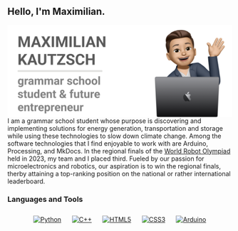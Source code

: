 <h2 align="left">Hello, I'm Maximilian.</h2>

<div align="right">
<img align="right" width="auto" width="300" src = "https://github.com/MaximilianKautzsch/MaximilianKautzsch/blob/bedf49c3283152fbcc4d6a90b497157244e0cf43/gh-header-image-cropped.png" alt = "banner that says Maximilian Kautzsch - Grammar School Student alongside memoji illustration of Maximilian">
</div>

<div align="left">
I am a grammar school student whose purpose is discovering and implementing solutions for energy generation, transportation and storage while using these technologies to slow down climate change. Among the software technologies that I find enjoyable to work with are Arduino, Processing, and MkDocs. In the regional finals of the <a href="https://www.worldrobotolympiad.de/">World Robot Olympiad</a> held in 2023, my team and I placed third. Fueled by our passion for microelectronics and robotics, our aspiration is to win the regional finals,  therby attaining a top-ranking position on the national or rather international leaderboard.
</div>
  
<h3 align="left">Languages and Tools</h3>
<div align="center">  
<a href="https://www.python.org/" target="_blank"><img style="margin: 10px" src="https://profilinator.rishav.dev/skills-assets/python-original.svg" alt="Python" height="25" /></a>  
<a href="https://www.cplusplus.com/" target="_blank"><img style="margin: 10px" src="https://profilinator.rishav.dev/skills-assets/cplusplus-original.svg" alt="C++" height="25" /></a>  
<a href="https://en.wikipedia.org/wiki/HTML5" target="_blank"><img style="margin: 10px" src="https://profilinator.rishav.dev/skills-assets/html5-original-wordmark.svg" alt="HTML5" height="25" /></a>  
<a href="https://www.w3schools.com/css/" target="_blank"><img style="margin: 10px" src="https://profilinator.rishav.dev/skills-assets/css3-original-wordmark.svg" alt="CSS3" height="25" /></a>  
<a href="https://www.arduino.cc/" target="_blank"><img style="margin: 10px" src="https://profilinator.rishav.dev/skills-assets/arduino.png" alt="Arduino" height="25" /></a>  
</div>
